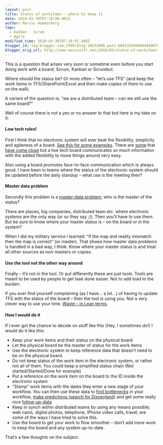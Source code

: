 ```yaml
---
layout: post
title: Status of workitems – where to keep it
date: 2010-03-30T07:10:00.001Z
author: Marcus Hammarberg
tags:
  - Kanban - Scrum
  - Agile
modified_time: 2010-03-30T07:10:07.408Z
blogger_id: tag:blogger.com,1999:blog-36533086.post-6661326606084940078
blogger_orig_url: http://www.marcusoft.net/2010/03/status-of-workitems-where-to-keep-it.html
---
```




This is a question that arises very soon or sometime even before you
start doing work with a board; Scrum, Kanban or Scrumbut.

Where should the status be? Or more often – “let’s use TFS” (and keep
the work items in TFS/SharePoint/Excel and then make copies of them to
use on the wall).

A variant of the question is; “we are a distributed team – can we still
use the same board?”

Well of course there is not a yes or no answer to that but here is my
take on it:

#### Low tech rules!

First I think that no electronic system will ever beat the flexibility,
simplicity and agileness of a board. <a
href="http://www.marcusoft.net/2010/03/practical-kanban-some-kanban-boards-in.html"
target="_blank">See this for some examples</a>. There are
<a href="http://agilezen.com/" target="_blank">some</a> that <a
href="http://www.marcusoft.net/2009/08/task-board-for-team-system-finally.html"
target="_blank">have come close</a> but a low tech board communicates so
much information with the added flexibility to move things around very
easy.

Also using a board promotes face-to-face communication which is always
good. I have been in teams where the status of the electronic system
should be updated before the daily standup – what use is the meeting
then?

#### Master data problem

Secondly this problem is a
<a href="http://en.wikipedia.org/wiki/Master_Data_Management"
target="_blank">master-data problem</a>; who is the master of the
status?

There are places, big companies, distributed team etc. where electronic
systems are the only way (or so they say ;)). Then you’ll have to use
them. But be sure to know where your master status is – on the board or
in the system?

When I did my military service I learned: “if the map and reality
mismatch then the map is correct” (or master). That shows how master
data problems is handled in a bad way, I think. Know where your master
status is and treat all other sources as non-masters or copies.

#### Use the tool not the other way around

Finally – it’s not in the tool. Or put differently these are just tools.
Tools are meant to be used by people to get task done easier. Not to add
load to the burden.

If you ever find yourself complaining (as I have… a lot…) of having to
update TFS with the status of the board – then the tool is using you.
Not a very clever way to use your time. <a
href="http://en.wikipedia.org/wiki/Lean_software_development#Eliminate_waste"
target="_blank">Waste – in Lean terms</a>.

#### How I would do it

If I ever got the chance to decide on stuff like this (Hey, I sometimes
do!) I would do it like this:

-   Keep your work items and their status on the physical board
-   Let the physical board be the master of status for the work items
-   Use the electronic system to keep reference data that doesn’t need
    to be on the physical board.
-   Do not keep status of the work item in the electronic system, or
    rather not all of them. You could keep a simplified status chain
    (Not started/Started/Done for example)
-   Put a reference on the work item on the board to the ID inside the
    electronic system
-   “Stamp” work items with the dates they enter a new stage of your
    workflow. You can then use these data to <a
    href="http://www.agilemanagement.net/index.php/blog/Detecting_Bottlenecks_in_a_Kanban_System/"
    target="_blank">find bottlenecks</a> in your workflow, <a
    href="http://www.agileproductdesign.com/blog/2009/kanban_over_simplified.html"
    target="_blank">make predictions (search for Disneyland)</a> and get
    some really nice <a
    href="http://www.targetprocess.com/blog/2010/02/cumulative-flow-chart-in-kanban-real-usage-example.html"
    target="_blank">follow-up-data</a>
-   Keep in synch within distributed teams by using any means possible;
    web cams, digital photos, telephone, IPhone video calls, travel; are
    some of the ways I have tried to solve this.
-   Use the board to get your work to flow smoother – don’t add more
    work to keep the board and any system up-to-date.

That’s a few thoughts on the subject.
